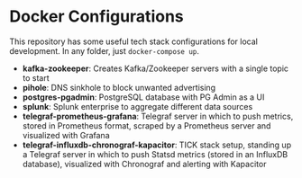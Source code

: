# Docker Configurations
This repository has some useful tech stack configurations for local development. In any folder, just `docker-compose up`.
 - **kafka-zookeeper**:  Creates Kafka/Zookeeper servers with a single topic to start
 - **pihole**:  DNS sinkhole to block unwanted advertising
 - **postgres-pgadmin**:  PostgreSQL database with PG Admin as a UI
 - **splunk**:  Splunk enterprise to aggregate different data sources
 - **telegraf-prometheus-grafana**:  Telegraf server in which to push metrics, stored in Prometheus format, scraped by a Prometheus server and visualized with Grafana
 - **telegraf-influxdb-chronograf-kapacitor**:  TICK stack setup, standing up a Telegraf server in which to push Statsd metrics (stored in an InfluxDB database), visualized with Chronograf and alerting with Kapacitor